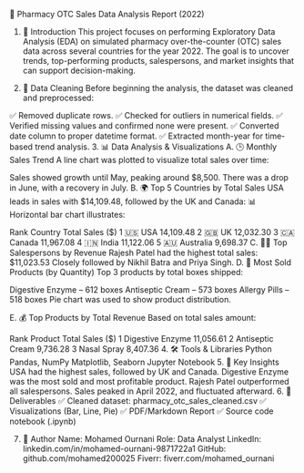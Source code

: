 💊 Pharmacy OTC Sales Data Analysis Report (2022)
1. 📝 Introduction
This project focuses on performing Exploratory Data Analysis (EDA) on simulated pharmacy over-the-counter (OTC) sales data across several countries for the year 2022.
The goal is to uncover trends, top-performing products, salespersons, and market insights that can support decision-making.

2. 🧹 Data Cleaning
Before beginning the analysis, the dataset was cleaned and preprocessed:

✅ Removed duplicate rows.
✅ Checked for outliers in numerical fields.
✅ Verified missing values and confirmed none were present.
✅ Converted date column to proper datetime format.
✅ Extracted month-year for time-based trend analysis.
3. 📊 Data Analysis & Visualizations
A. 🕒 Monthly Sales Trend
A line chart was plotted to visualize total sales over time:

Sales showed growth until May, peaking around $8,500.
There was a drop in  June, with a  recovery in July.
B. 🌍 Top 5 Countries by Total Sales
USA leads in sales with $14,109.48, followed by the UK and Canada:
📊 Horizontal bar chart illustrates:

Rank	Country	Total Sales ($)
1	🇺🇸 USA	14,109.48
2	🇬🇧 UK	12,032.30
3	🇨🇦 Canada	11,967.08
4	🇮🇳 India	11,122.06
5	🇦🇺 Australia	9,698.37
C. 🧑‍💼 Top Salespersons by Revenue
Rajesh Patel had the highest total sales: $11,023.53
Closely followed by Nikhil Batra and Priya Singh.
D. 💼 Most Sold Products (by Quantity)
Top 3 products by total boxes shipped:

Digestive Enzyme – 612 boxes
Antiseptic Cream – 573 boxes
Allergy Pills – 518 boxes
Pie chart was used to show product distribution.

E. 💰 Top Products by Total Revenue
Based on total sales amount:

Rank	Product	Total Sales ($)
1	Digestive Enzyme	11,056.61
2	Antiseptic Cream	9,736.28
3	Nasal Spray	8,407.36
4. 🛠 Tools & Libraries
Python
Pandas, NumPy
Matplotlib, Seaborn
Jupyter Notebook
5. 📌 Key Insights
USA had the highest sales, followed by UK and Canada.
Digestive Enzyme was the most sold and most profitable product.
Rajesh Patel outperformed all salespersons.
Sales peaked in April 2022, and fluctuated afterward.
6. 📁 Deliverables
✅ Cleaned dataset: pharmacy_otc_sales_cleaned.csv
✅ Visualizations (Bar, Line, Pie)
✅ PDF/Markdown Report
✅ Source code notebook (.ipynb)

7. 👤 Author
Name: Mohamed Ournani
Role: Data Analyst
LinkedIn: linkedin.com/in/mohamed-ournani-9871722a1
GitHub: github.com/mohamed200025
Fiverr: fiverr.com/mohamed_ournani